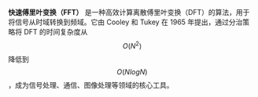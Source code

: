 **快速傅里叶变换（FFT）** 是一种高效计算离散傅里叶变换（DFT）的算法，用于将信号从时域转换到频域。它由 Cooley 和 Tukey 在 1965 年提出，通过分治策略将 DFT 的时间复杂度从$$O(N^2)$$降低到$$O(NlogN)$$，成为信号处理、通信、图像处理等领域的核心工具。

